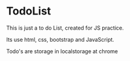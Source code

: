# TodoList

This is just a to do List, created for JS practice. 

Its use html, css, bootstrap and JavaScript.

Todo's are storage in localstorage at chrome
